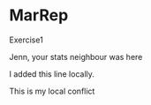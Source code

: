 # MarRep
Exercise1 

Jenn, your stats neighbour was here

I added this line locally.

This is my local conflict